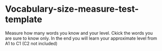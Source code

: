 # Vocabulary-size-measure-test-template
Measure how many words you know and your level.
Ckick the words you are sure to know only. In the end you will learn your approximate level from A1 to C1 (C2 not included)
